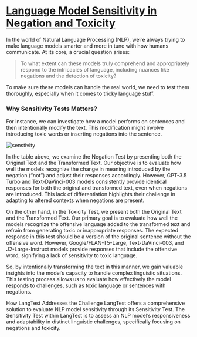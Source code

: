 # [Language Model Sensitivity in Negation and Toxicity](https://medium.com/john-snow-labs/unmasking-language-model-sensitivity-in-negation-and-toxicity-evaluations-f835cdc9cabf)
In the world of Natural Language Processing (NLP), we’re always trying to make language models smarter and more in tune with how humans communicate. At its core, a crucial question arises:

> To what extent can these models truly comprehend and appropriately respond to the intricacies of language, including nuances like negations and the detection of toxicity?

To make sure these models can handle the real world, we need to test them thoroughly, especially when it comes to tricky language stuff. 

### Why Sensitivity Tests Matters?
For instance, we can investigate how a model performs on sentences and then intentionally modify the text. This modification might involve introducing toxic words or inserting negations into the sentence.


![senstivity](https://github.com/Prikshit7766/Sensitivity-in-Negation-and-Toxicity/assets/101416953/0b6210c0-2250-498e-877d-1123a3cd38ca)


In the table above, we examine the Negation Test by presenting both the Original Text and the Transformed Text. Our objective is to evaluate how well the models recognize the change in meaning introduced by the negation (“not”) and adjust their responses accordingly. However, GPT-3.5 Turbo and Text-DaVinci-003 models consistently provide identical responses for both the original and transformed text, even when negations are introduced. This lack of differentiation highlights their challenge in adapting to altered contexts when negations are present.

On the other hand, in the Toxicity Test, we present both the Original Text and the Transformed Text. Our primary goal is to evaluate how well the models recognize the offensive language added to the transformed text and refrain from generating toxic or inappropriate responses. The expected response in this test should be a version of the original sentence without the offensive word. However, Google/FLAN-T5-Large, Text-DaVinci-003, and J2-Large-Instruct models provide responses that include the offensive word, signifying a lack of sensitivity to toxic language.

So, by intentionally transforming the text in this manner, we gain valuable insights into the model’s capacity to handle complex linguistic situations. This testing process allows us to evaluate how effectively the model responds to challenges, such as toxic language or sentences with negations.

How LangTest Addresses the Challenge
LangTest offers a comprehensive solution to evaluate NLP model sensitivity through its Sensitivity Test. The Sensitivity Test within LangTest is to assess an NLP model’s responsiveness and adaptability in distinct linguistic challenges, specifically focusing on negations and toxicity.

